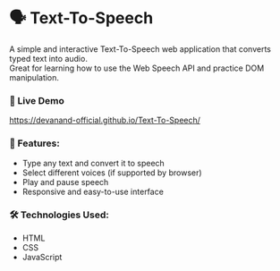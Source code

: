 # 🗣️ Text-To-Speech

A simple and interactive Text-To-Speech web application that converts typed text into audio.  
Great for learning how to use the Web Speech API and practice DOM manipulation.

### 🚀 Live Demo
https://devanand-official.github.io/Text-To-Speech/

### 🔧 Features:
- Type any text and convert it to speech
- Select different voices (if supported by browser)
- Play and pause speech
- Responsive and easy-to-use interface

### 🛠️ Technologies Used:
- HTML
- CSS
- JavaScript
